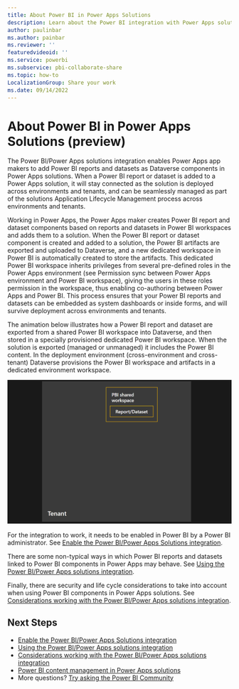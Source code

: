 ```yaml
---
title: About Power BI in Power Apps Solutions
description: Learn about the Power BI integration with Power Apps solutions.
author: paulinbar
ms.author: painbar
ms.reviewer: ''
featuredvideoid: ''
ms.service: powerbi
ms.subservice: pbi-collaborate-share
ms.topic: how-to
LocalizationGroup: Share your work
ms.date: 09/14/2022
---
```


# About Power BI in Power Apps Solutions (preview)

The Power BI/Power Apps solutions integration enables Power Apps app makers to add Power BI reports and datasets as Dataverse components in Power Apps solutions. When a Power BI report or dataset is added to a Power Apps solution, it will stay connected as the solution is deployed across environments and tenants, and can be seamlessly managed as part of the solutions Application Lifecycle Management process across environments and tenants.

Working in Power Apps, the Power Apps maker creates Power BI report and dataset components based on reports and datasets in Power BI workspaces and adds them to a solution. When the Power BI report or dataset component is created and added to a solution, the Power BI artifacts are exported and uploaded to Dataverse, and a new dedicated workspace in Power BI is automatically created to store the artifacts. This dedicated Power BI workspace inherits privileges from several pre-defined roles in the Power Apps environment (see Permission sync between Power Apps environment and Power BI workspace), giving the users in these roles permission in the workspace, thus enabling co-authoring between Power Apps and Power BI. This process ensures that your Power BI reports and datasets can be embedded as system dashboards or inside forms, and will survive deployment across environments and tenants.

The animation below illustrates how a Power BI report and dataset are exported from a shared Power BI workspace into Dataverse, and then stored in a specially provisioned dedicated Power BI workspace. When the solution is exported (managed or unmanaged) it includes the Power BI content.​ In the deployment environment (cross-environment and cross-tenant) Dataverse provisions the Power BI workspace and artifacts in a dedicated environment workspace.

![Animated diagram of Power B I Power Apps solutions integration.](./media/service-power-bi-powerapps-integration-about/integration-diagram.gif)

For the integration to work, it needs to be enabled in Power BI by a Power BI administrator. See [Enable the Power BI/Power Apps Solutions integration](./service-power-bi-powerapps-integration-enable.md).

There are some non-typical ways in which Power BI reports and datasets linked to Power BI components in Power Apps may behave. See [Using the Power BI/Power Apps solutions integration](./service-power-bi-powerapps-integration-using.md).

Finally, there are security and life cycle considerations to take into account when using Power BI components in Power Apps solutions. See [Considerations working with the Power BI/Power Apps solutions integration](./service-power-bi-powerapps-integration-considerations.md).

## Next Steps

* [Enable the Power BI/Power Apps Solutions integration](./service-power-bi-powerapps-integration-about.md)
* [Using the Power BI/Power Apps solutions integration](./service-power-bi-powerapps-integration-about.md)
* [Considerations working with the Power BI/Power Apps solutions integration](./service-power-bi-powerpoint-add-in-admin.md)
* [Power BI content management in Power Apps solutions](/power-apps/maker/model-driven-apps/power-bi-content-management-power-apps-solutions)
* More questions? [Try asking the Power BI Community](https://community.powerbi.com/)